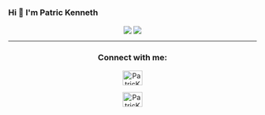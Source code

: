 ### Hi 👋 I'm Patric Kenneth

<p align="center">
  <img align="center" src="https://github-readme-stats.vercel.app/api?username=PatricKenneth&count_private=true&show_icons=true&hide_border=true" />
  <img align="center" src="https://github-readme-stats.vercel.app/api/top-langs/?username=PatricKenneth&count_private=true&show_icons=true&hide_border=true&layout=compact" />
</p>
<hr />
<h3 align="center">Connect with me:</h3>
<p align="center">
  <a href="https://wa.me/5588988414531" target="blank"><img align="center" src="https://cdn.jsdelivr.net/npm/simple-icons@3.0.1/icons/whatsapp.svg" alt="PatricKenneth" height="30" width="40" /></a>
</p>
<p align="center">
  <a href="https://www.linkedin.com/in/patric-kenneth-abb498214" target="blank"><img align="center" src="https://cdn.jsdelivr.net/npm/simple-icons@3.0.1/icons/linkedin.svg" alt="PatricKenneth" height="30" width="40" /></a>
</p>
